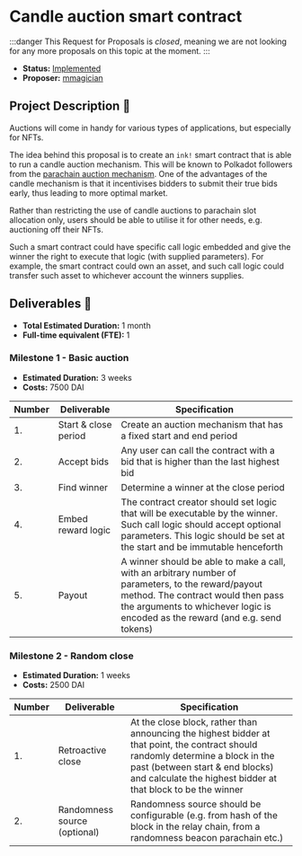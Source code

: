 # Candle auction smart contract

:::danger
This Request for Proposals is _closed_, meaning we are not looking for any more proposals on this topic at the moment.
:::

* **Status:** [Implemented](https://github.com/agryaznov/candle-auction-ink/tree/master)
* **Proposer:** [mmagician](https://github.com/mmagician)


## Project Description :page_facing_up:

Auctions will come in handy for various types of applications, but especially for NFTs.

The idea behind this proposal is to create an `ink!` smart contract that is able to run a candle auction mechanism. This will be known to Polkadot followers from the [parachain auction mechanism](https://wiki.polkadot.network/docs/en/learn-auction). One of the advantages of the candle mechanism is that it incentivises bidders to submit their true bids early, thus leading to more optimal market.

Rather than restricting the use of candle auctions to parachain slot allocation only, users should be able to utilise it for other needs, e.g. auctioning off their NFTs.

Such a smart contract could have specific call logic embedded and give the winner the right to execute that logic (with supplied parameters). For example, the smart contract could own an asset, and such call logic could transfer such asset to whichever account the winners supplies.

## Deliverables :nut_and_bolt:

* **Total Estimated Duration:** 1 month
* **Full-time equivalent (FTE):** 1

### Milestone 1 - Basic auction

* **Estimated Duration:** 3 weeks
* **Costs:** 7500 DAI


| Number | Deliverable | Specification |
| ------------- | ------------- | ------------- |
| 1. | Start & close period | Create an auction mechanism that has a fixed start and end period |
| 2.  | Accept bids | Any user can call the contract with a bid that is higher than the last highest bid |
| 3.  | Find winner | Determine a winner at the close period |
| 4.  | Embed reward logic | The contract creator should set logic that will be executable by the winner. Such call logic should accept optional parameters. This logic should be set at the start and be immutable henceforth |
| 5.  | Payout | A winner should be able to make a call, with an arbitrary number of parameters, to the reward/payout method. The contract would then pass the arguments to whichever logic is encoded as the reward (and e.g. send tokens) |

### Milestone 2 - Random close

* **Estimated Duration:** 1 weeks
* **Costs:** 2500 DAI


| Number | Deliverable | Specification |
| ------------- | ------------- | ------------- |
| 1. | Retroactive close | At the close block, rather than announcing the highest bidder at that point, the contract should randomly determine a block in the past (between start & end blocks) and calculate the highest bidder at that block to be the winner |
| 2. | Randomness source (optional) | Randomness source should be configurable (e.g. from hash of the block in the relay chain, from a randomness beacon parachain etc.)

